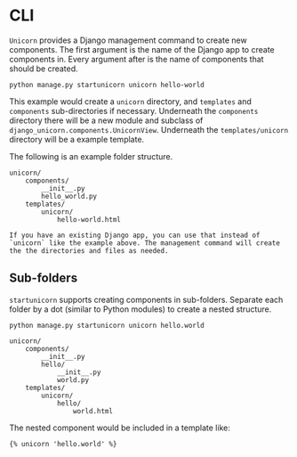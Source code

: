 # CLI

`Unicorn` provides a Django management command to create new components. The first argument is the name of the Django app to create components in. Every argument after is the name of components that should be created.

```shell
python manage.py startunicorn unicorn hello-world
```

This example would create a `unicorn` directory, and `templates` and `components` sub-directories if necessary. Underneath the `components` directory there will be a new module and subclass of `django_unicorn.components.UnicornView`. Underneath the `templates/unicorn` directory will be a example template.

The following is an example folder structure.

```
unicorn/
    components/
        __init__.py
        hello_world.py
    templates/
        unicorn/
            hello-world.html
```

```{note}
If you have an existing Django app, you can use that instead of `unicorn` like the example above. The management command will create the the directories and files as needed.
```

## Sub-folders

`startunicorn` supports creating components in sub-folders. Separate each folder by a dot (similar to Python modules) to create a nested structure.

```shell
python manage.py startunicorn unicorn hello.world
```

```
unicorn/
    components/
        __init__.py
        hello/
            __init__.py
            world.py
    templates/
        unicorn/
            hello/
                world.html
```

The nested component would be included in a template like:

```html
{% unicorn 'hello.world' %}
```
